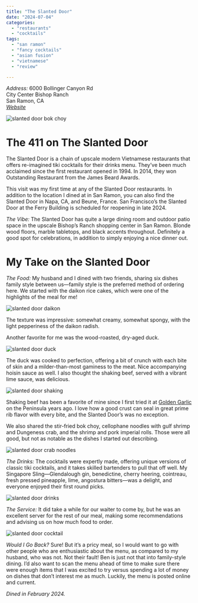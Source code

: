 ```yaml
---
title: "The Slanted Door"
date: "2024-07-04"
categories:
  - "restaurants"
  - "cocktails"
tags:
  - "san ramon"
  - "fancy cocktails"
  - "asian fusion"
  - "vietnamese"
  - "review"

---
```


*Address:* 6000 Bollinger Canyon Rd\
City Center Bishop Ranch\
San Ramon, CA\
[*Website*](https://slanteddoor.com/sanramon)

![slanted door bok choy](http://s3.amazonaws.com/thegourmez-wpmedia/2024/07/slanted-door-8.jpg)

# The 411 on The Slanted Door

The Slanted Door is a chain of upscale modern Vietnamese restaurants that offers re-imagined tiki cocktails for their drinks menu. They’ve been much acclaimed since the first restaurant opened in 1994. In 2014, they won Outstanding Restaurant from the James Beard Awards.

This visit was my first time at any of the Slanted Door restaurants. In addition to the location I dined at in San Ramon, you can also find the Slanted Door in Napa, CA, and Beune, France. San Francisco’s the Slanted Door at the Ferry Building is scheduled for reopening in late 2024.

*The Vibe:* The Slanted Door has quite a large dining room and outdoor patio space in the upscale Bishop’s Ranch shopping center in San Ramon. Blonde wood floors, marble tabletops, and black accents throughout. Definitely a good spot for celebrations, in addition to simply enjoying a nice dinner out.

# My Take on the Slanted Door

*The Food:* My husband and I dined with two friends, sharing six dishes family style between us—family style is the preferred method of ordering here. We started with the daikon rice cakes, which were one of the highlights of the meal for me!

![slanted door daikon](http://s3.amazonaws.com/thegourmez-wpmedia/2024/07/slanted-door-6.jpg)

The texture was impressive: somewhat creamy, somewhat spongy, with the light pepperiness of the daikon radish. 

Another favorite for me was the wood-roasted, dry-aged duck.

![slanted door duck](http://s3.amazonaws.com/thegourmez-wpmedia/2024/07/slanted-door-2.jpg)

The duck was cooked to perfection, offering a bit of crunch with each bite of skin and a milder-than-most gaminess to the meat. Nice accompanying hoisin sauce as well. I also thought the shaking beef, served with a vibrant lime sauce, was delicious.

![slanted door shaking](http://s3.amazonaws.com/thegourmez-wpmedia/2024/07/slanted-door-9.jpg)

Shaking beef has been a favorite of mine since I first tried it at [Golden Garlic](https://thegourmez.com/blog/2016/07/26/golden-garlic-review/) on the Peninsula years ago. I love how a good crust can seal in great prime rib flavor with every bite, and the Slanted Door’s was no exception.

We also shared the stir-fried bok choy, cellophane noodles with gulf shrimp and Dungeness crab, and the shrimp and pork imperial rolls. Those were all good, but not as notable as the dishes I started out describing.

![slanted door crab noodles](http://s3.amazonaws.com/thegourmez-wpmedia/2024/07/slanted-door-7.jpg)

*The Drinks:* The cocktails were expertly made, offering unique versions of classic tiki cocktails, and it takes skilled bartenders to pull that off well. My Singapore Sling—Glendalough gin, benedictine, cherry heering, cointreau, fresh pressed pineapple, lime, angostura bitters—was a delight, and everyone enjoyed their first round picks.

![slanted door drinks](http://s3.amazonaws.com/thegourmez-wpmedia/2024/07/slanted-door-1.jpg)

*The Service:* It did take a while for our waiter to come by, but he was an excellent server for the rest of our meal, making some recommendations and advising us on how much food to order.

![slanted door cocktail](http://s3.amazonaws.com/thegourmez-wpmedia/2024/07/slanted-door-5.jpg)

*Would I Go Back?* Sure! But it’s a pricy meal, so I would want to go with other people who are enthusiastic about the menu, as compared to my husband, who was not. Not their fault! Ben is just not that into family-style dining. I’d also want to scan the menu ahead of time to make sure there were enough items that I was excited to try versus spending a lot of money on dishes that don’t interest me as much. Luckily, the menu is posted online and current.

*Dined in February 2024.*
